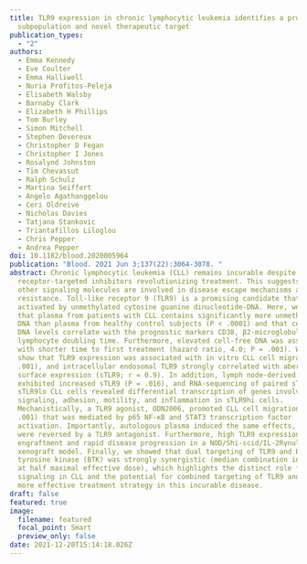 ```yaml
---
title: TLR9 expression in chronic lymphocytic leukemia identifies a promigratory
  subpopulation and novel therapeutic target
publication_types:
  - "2"
authors:
  - Emma Kennedy
  - Eve Coulter
  - Emma Halliwell
  - Nuria Profitos-Peleja
  - Elisabeth Walsby
  - Barnaby Clark
  - Elizabeth H Phillips
  - Tom Burley
  - Simon Mitchell
  - Stephen Devereux
  - Christopher D Fegan
  - Christopher I Jones
  - Rosalynd Johnston
  - Tim Chevassut
  - Ralph Schulz
  - Martina Seiffert
  - Angelo Agathanggelou
  - Ceri Oldreive
  - Nicholas Davies
  - Tatjana Stankovic
  - Triantafillos Liloglou
  - Chris Pepper
  - Andrea Pepper
doi: 10.1182/blood.2020005964
publication: "Blood. 2021 Jun 3;137(22):3064-3078. "
abstract: Chronic lymphocytic leukemia (CLL) remains incurable despite B-cell
  receptor-targeted inhibitors revolutionizing treatment. This suggests that
  other signaling molecules are involved in disease escape mechanisms and
  resistance. Toll-like receptor 9 (TLR9) is a promising candidate that is
  activated by unmethylated cytosine guanine dinucleotide-DNA. Here, we show
  that plasma from patients with CLL contains significantly more unmethylated
  DNA than plasma from healthy control subjects (P < .0001) and that cell-free
  DNA levels correlate with the prognostic markers CD38, β2-microglobulin, and
  lymphocyte doubling time. Furthermore, elevated cell-free DNA was associated
  with shorter time to first treatment (hazard ratio, 4.0; P = .003). We also
  show that TLR9 expression was associated with in vitro CLL cell migration (P <
  .001), and intracellular endosomal TLR9 strongly correlated with aberrant
  surface expression (sTLR9; r = 0.9). In addition, lymph node-derived CLL cells
  exhibited increased sTLR9 (P = .016), and RNA-sequencing of paired sTLR9hi and
  sTLR9lo CLL cells revealed differential transcription of genes involved in TLR
  signaling, adhesion, motility, and inflammation in sTLR9hi cells.
  Mechanistically, a TLR9 agonist, ODN2006, promoted CLL cell migration (P <
  .001) that was mediated by p65 NF-κB and STAT3 transcription factor
  activation. Importantly, autologous plasma induced the same effects, which
  were reversed by a TLR9 antagonist. Furthermore, high TLR9 expression promoted
  engraftment and rapid disease progression in a NOD/Shi-scid/IL-2Rγnull mouse
  xenograft model. Finally, we showed that dual targeting of TLR9 and Bruton's
  tyrosine kinase (BTK) was strongly synergistic (median combination index, 0.2
  at half maximal effective dose), which highlights the distinct role for TLR9
  signaling in CLL and the potential for combined targeting of TLR9 and BTK as a
  more effective treatment strategy in this incurable disease.
draft: false
featured: true
image:
  filename: featured
  focal_point: Smart
  preview_only: false
date: 2021-12-20T15:14:18.026Z
---
```


